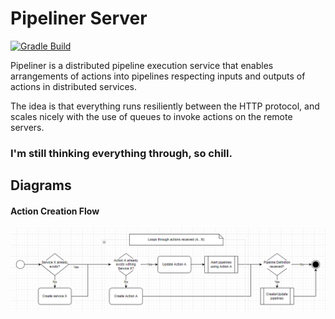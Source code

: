 # Pipeliner Server

[![Gradle Build](https://github.com/Incognitowski/pipeliner-server/actions/workflows/gradle.yml/badge.svg?branch=master)](https://github.com/Incognitowski/pipeliner-server/actions/workflows/gradle.yml)

Pipeliner is a distributed pipeline execution service that enables arrangements of actions into pipelines 
respecting inputs and outputs of actions in distributed services.

The idea is that everything runs resiliently between the HTTP protocol, and scales nicely with the use of
queues to invoke actions on the remote servers.

### **I'm still thinking everything through, so chill.** 

## Diagrams

#### Action Creation Flow

![Action Creation Flow Diagram](_readme_resources/d1_action_creation.png)